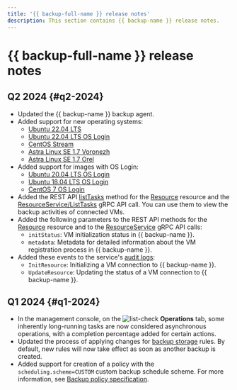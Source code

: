 ```yaml
---
title: '{{ backup-full-name }} release notes'
description: This section contains {{ backup-name }} release notes.
---
```


# {{ backup-full-name }} release notes

## Q2 2024 {#q2-2024}

* Updated the {{ backup-name }} backup agent.
* Added support for new operating systems:
  * [Ubuntu 22.04 LTS](/marketplace/products/yc/ubuntu-22-04-lts)
  * [Ubuntu 22.04 LTS OS Login](/marketplace/products/yc/ubuntu-2204-lts-oslogin)
  * [CentOS Stream](/marketplace/products/yc/centos-stream-8)
  * [Astra Linux SE 1.7 Voronezh](/marketplace/products/astralinux/alse)
  * [Astra Linux SE 1.7 Orel](/marketplace/products/astralinux/alse-orel)
* Added support for images with OS Login:
  * [Ubuntu 20.04 LTS OS Login](/marketplace/products/yc/ubuntu-2004-lts-oslogin)
  * [Ubuntu 18.04 LTS OS Login](/marketplace/products/yc/ubuntu-1804-lts-oslogin)
  * [CentOS 7 OS Login](/marketplace/products/yc/centos-7-oslogin)
* Added the REST API [listTasks](./backup/api-ref/Resource/listTasks.md) method for the [Resource](./backup/api-ref/Resource/index.md) resource and the [ResourceService/ListTasks](backup/api-ref/grpc/Resource/listTasks.md) gRPC API call. You can use them to view the backup activities of connected VMs.
* Added the following parameters to the REST API methods for the [Resource](./backup/api-ref/Resource/index.md) resource and to the [ResourceService](backup/api-ref/grpc/Resource/index.md) gRPC API calls:
  * `initStatus`: VM initialization status in {{ backup-name }}.
  * `metadata`: Metadata for detailed information about the VM registration process in {{ backup-name }}.
* Added these events to the service's [audit logs](at-ref.md):
  * `InitResource`: Initializing a VM connection to {{ backup-name }}.
  * `UpdateResource`: Updating the status of a VM connection to {{ backup-name }}.

## Q1 2024 {#q1-2024}

* In the management console, on the ![list-check](../_assets/console-icons/list-check.svg) **Operations** tab, some inherently long-running tasks are now considered asynchronous operations, with a completion percentage added for certain actions.
* Updated the process of applying changes for [backup storage](./concepts/policy.md#retention) rules. By default, new rules will now take effect as soon as another backup is created.
* Added support for creation of a policy with the `scheduling.scheme=CUSTOM` custom backup schedule scheme. For more information, see [Backup policy specification](./concepts/policy.md#specification).
